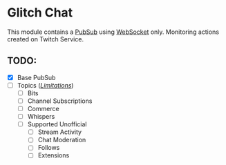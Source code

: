 # Glitch Chat

This module contains a [PubSub](https://dev.twitch.tv/docs/irc/guide/) using [WebSocket](https://en.wikipedia.org/wiki/WebSocket) only.
Monitoring actions created on Twitch Service.

## TODO:

* [x] Base PubSub
* [ ] Topics (*[Limitations](https://dev.twitch.tv/docs/pubsub/#api-limits)*)
  * [ ] Bits
  * [ ] Channel Subscriptions
  * [ ] Commerce
  * [ ] Whispers
  * [ ] Supported Unofficial
    * [ ] Stream Activity
    * [ ] Chat Moderation
    * [ ] Follows
    * [ ] Extensions